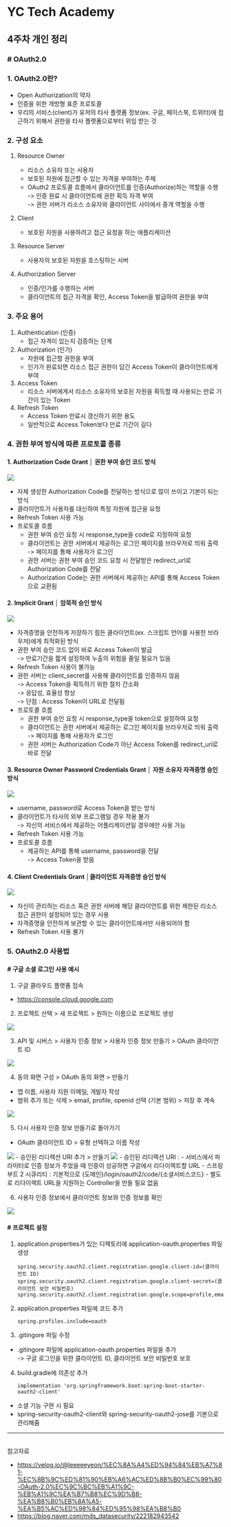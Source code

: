# YC Tech Academy
## 4주차 개인 정리

### # OAuth2.0

### 1. OAuth2.0란?
- Open Authorization의 약자
- 인증을 위한 개방형 표준 프로토콜
- 우리의 서비스(client)가 유저의 타사 플랫폼 정보(ex. 구글, 페이스북, 트위터)에 접근하기 위해서 권한을 타사 플랫폼으로부터 위임 받는 것

### 2. 구성 요소
1. Resource Owner
   - 리소스 소유자 또는 사용자
   - 보호된 자원에 접근할 수 있는 자격을 부여하는 주체
   - OAuth2 프로토콜 흐름에서 클라이언트를 인증(Authorize)하는 역할을 수행
<br>-> 인증 완료 시 클라이언트에 권한 획득 자격 부여
<br>-> 권한 서버가 리소스 소유자와 클라이언트 사이에서 중개 역할을 수행

2. Client
   - 보호된 자원을 사용하려고 접근 요청을 하는 애플리케이션

3. Resource Server
   - 사용자의 보호된 자원을 호스팅하는 서버

4. Authorization Server
   - 인증/인가를 수행하는 서버
   - 클라이언트의 접근 자격을 확인, Access Token을 발급하여 권한을 부여

### 3. 주요 용어
1. Authentication (인증)
   - 접근 자격이 있는지 검증하는 단계
2. Authorization (인가)
   - 자원에 접근할 권한을 부여 
   - 인가가 완료되면 리소스 접근 권한이 담긴 Access Token이 클라이언트에게 부여
3. Access Token
   - 리소스 서버에게서 리소스 소유자의 보호된 자원을 획득할 때 사용되는 만료 기간이 있는 Token
4. Refresh Token
   - Access Token 만료시 갱신하기 위한 용도
   - 일반적으로 Access Token보다 만료 기간이 길다

### 4. 권한 부여 방식에 따른 프로토콜 종류
#### 1. Authorization Code Grant │ 권한 부여 승인 코드 방식
<img src="https://postfiles.pstatic.net/MjAyMzAyMDNfMTA5/MDAxNjc1Mzg2ODIyMTk2.p2TqHr3sSdI5wcVsE01Hn95R-LpblY6qk1-TJ8dmz2cg.opYLjtRDwQu1F4-9SwreEr_df0fc-b1bgCZo2iyZRTIg.JPEG.mds_datasecurity/000.jpg?type=w966">

   - 자체 생성한 Authorization Code를 전달하는 방식으로 많이 쓰이고 기본이 되는 방식
   - 클라이언트가 사용자를 대신하여 특정 자원에 접근을 요청
   - Refresh Token 사용 가능
   - 프로토콜 흐름
     - 권한 부여 승인 요청 시 response_type을 code로 지정하여 요청
     - 클라이언트는 권한 서버에서 제공하는 로그인 페이지를 브라우저로 띄워 출력 <br>-> 페이지를 통해 사용자가 로그인
     - 권한 서버는 권한 부여 승인 코드 요청 시 전달받은 redirect_url로 Authorization Code를 전달
     - Authorization Code는 권한 서버에서 제공하는 API를 통해 Access Token으로 교환됨
#### 2. Implicit Grant │ 암묵적 승인 방식
<img src="https://postfiles.pstatic.net/MjAyMDEyMjNfMjMz/MDAxNjA4NzAyMjQxOTg2.GTTG4UxxFQrWdRcrJHeQqoZODvOsdLwH70iTaJKsGJUg.wRwxtAmdLuOzscjqOjrm5MOaSF3gVJ-Q1wysvprXMTkg.PNG.mds_datasecurity/image.png?type=w966">

   - 자격증명을 안전하게 저장하기 힘든 클라이언트(ex. 스크립트 언어를 사용한 브라우저)에게 최적화된 방식
   - 권한 부여 승인 코드 없이 바로 Access Token이 발급
<br> -> 만료기간을 짧게 설정하여 누출의 위험을 줄일 필요가 있음
   - Refresh Token 사용이 불가능
   - 권한 서버는 client_secret를 사용해 클라이언트를 인증하지 않음
<br> -> Access Token을 획득하기 위한 절차 간소화
<br> -> 응답성, 효율성 향상
<br> -> 단점 : Access Token이 URL로 전달됨
   - 프로토콜 흐름
     - 권한 부여 승인 요청 시 response_type을 token으로 설정하여 요청
     - 클라이언트는 권한 서버에서 제공하는 로그인 페이지를 브라우저로 띄워 출력 <br>-> 페이지를 통해 사용자가 로그인
     - 권한 서버는 Authorization Code가 아닌 Access Token를 redirect_url로 바로 전달

#### 3. Resource Owner Password Credentials Grant │ 자원 소유자 자격증명 승인 방식
<img src="https://postfiles.pstatic.net/MjAyMDEyMjNfMTQ4/MDAxNjA4NzAyMjYwNjY0.9NccTFwC2vvPezXtsufXP5jaltyM4f3T0Szk7Ykqe50g.4XIlCvZQnGvXWvEdHNImR53EvUs72joB3dqsambiwX4g.PNG.mds_datasecurity/image.png?type=w966">

- username, password로 Access Token을 받는 방식
- 클라이언트가 타사의 외부 프로그램일 경우 적용 불가
<br> -> 자신의 서비스에서 제공하는 어플리케이션일 경우에만 사용 가능
- Refresh Token 사용 가능
- 프로토콜 흐름
  - 제공하는 API를 통해 username, password을 전달
<br> -> Access Token을 받음

#### 4. Client Credentials Grant │클라이언트 자격증명 승인 방식
<img src="https://postfiles.pstatic.net/MjAyMDEyMjNfMjIx/MDAxNjA4NzAyNDQwMzQ5.86I4OrUs0bHxoJQKBbFcPkLuXxfEf1slgI_fnF40ja8g.9a4JaG7DQf8pGcyuRmEkpSbGdbff6hETz01uGPwiwRog.PNG.mds_datasecurity/image.png?type=w966">

- 자신이 관리하는 리소스 혹은 권한 서버에 해당 클라이언트를 위한 제한된 리소스 접근 권한이 설정되어 있는 경우 사용
- 자격증명을 안전하게 보관할 수 있는 클라이언트에서만 사용되어야 함
- Refresh Token 사용 불가

### 5. OAuth2.0 사용법

#### # 구글 소셜 로그인 사용 예시

1. 구글 클라우드 플랫폼 접속
- https://console.cloud.google.com
2. 프로젝트 선택 > 새 프로젝트 > 원하는 이름으로 프로젝트 생성
<img src="https://velog.velcdn.com/images/leeeeeyeon/post/51fd37c7-4fcd-49b9-8246-d7ffe0b4980b/image.png">

3. API 및 시버스 > 사용자 인증 정보 > 사용자 인증 정보 만들기 > OAuth 클라이언트 ID
<img src="https://velog.velcdn.com/images/leeeeeyeon/post/6f703ef4-1e34-4577-ace5-e6f19a41a12d/image.png">

4. 동의 화면 구성 > OAuth 동의 화면 > 만들기
- 앱 이름, 사용자 지원 이메일, 개발자 작성
- 범위 추가 또는 삭제 > email, profile, openid 선택 (기본 범위) > 저장 후 계속
<img src="https://velog.velcdn.com/images/leeeeeyeon/post/1789c98e-323c-4ce9-ba56-6fd5a93301ab/image.png">

5. 다시 사용자 인증 정보 만들기로 돌아가기
- OAuth 클라이언트 ID > 유형 선택하고 이름 작성
<img src="https://velog.velcdn.com/images/leeeeeyeon/post/3863b41d-42e8-40af-91e6-5f349476d379/image.png">
- 승인된 리디렉션 URI 추가 > 만들기
<img src="https://velog.velcdn.com/images/leeeeeyeon/post/34073d17-90b7-412c-8b02-8f9d8ef7ac0d/image.png">
   - 승인된 리디렉션 URI : 
      - 서비스에서 파라미터로 인증 정보가 주었을 때 인증이 성공하면 구글에서 리다이렉트할 URL
      - 스프링 부트 2 시큐리티 : 기본적으로 {도메인}/login/oauth2/code/{소셜서비스코드}
      - 별도로 리다이렉트 URL을 지원하는 Controller을 만들 필요 없음

6. 사용자 인증 정보에서 클라이언트 정보와 인증 정보를 확인
<img src="https://velog.velcdn.com/images/leeeeeyeon/post/af822244-5256-4247-b2ec-d31ab9100286/image.png">

#### # 프로젝트 설정

1. application.properties가 있는 디렉토리에 application-oauth.properties 파일 생성
   ```
   spring.security.oauth2.client.registration.google.client-id=(클라이언트 ID)
   spring.security.oauth2.client.registration.google.client-secret=(클라이언트 보안 비밀번호)
   spring.security.oauth2.client.registration.google.scope=profile,email
   ```
2. application.properties 파일에 코드 추가
   ```
   spring.profiles.include=oauth
   ```
3. .gitingore 파일 수정
- .gitingore 파일에 application-oauth.properties 파일을 추가
<br> -> 구글 로그인을 위한 클라이언트 ID, 클라이언트 보안 비밀번호 보호 

4. build.gradle에 의존성 추가
   ```
   implementation 'org.springframework.boot:spring-boot-starter-oauth2-client'
   ```
- 소셜 기능 구현 시 필요
- spring-security-oauth2-client와 spring-security-oauth2-jose를 기본으로 관리해줌
-------------------
<br>
참고자료

- https://velog.io/@leeeeeyeon/%EC%8A%A4%ED%94%84%EB%A7%81-%EC%8B%9C%ED%81%90%EB%A6%AC%ED%8B%B0%EC%99%80-OAuth-2.0%EC%9C%BC%EB%A1%9C-%EB%A1%9C%EA%B7%B8%EC%9D%B8-%EA%B8%B0%EB%8A%A5-%EA%B5%AC%ED%98%84%ED%95%98%EA%B8%B0
- https://blog.naver.com/mds_datasecurity/222182943542